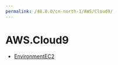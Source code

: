 ```yaml
---
permalink: /48.0.0/cn-north-1/AWS/Cloud9/
---
```


# AWS.Cloud9



* [EnvironmentEC2](EnvironmentEC2.md)